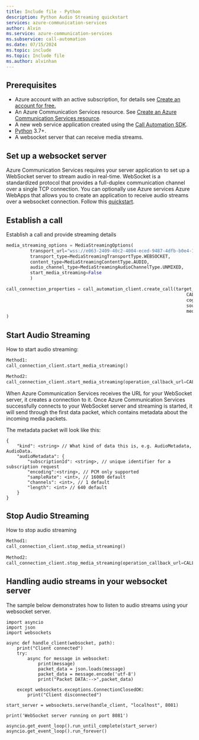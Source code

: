 ```yaml
---
title: Include file - Python
description: Python Audio Streaming quickstart
services: azure-communication-services
author: Alvin
ms.service: azure-communication-services
ms.subservice: call-automation
ms.date: 07/15/2024
ms.topic: include
ms.topic: Include file
ms.author: alvinhan
---
```


## Prerequisites 
- Azure account with an active subscription, for details see [Create an account for free.](https://azure.microsoft.com/free/)
- An Azure Communication Services resource. See [Create an Azure Communication Services resource](../../../quickstarts/create-communication-resource.md?tabs=windows&pivots=platform-azp).
- A new web service application created using the [Call Automation SDK](../../../quickstarts/call-automation/callflows-for-customer-interactions.md).
- [Python](https://www.python.org/downloads/) 3.7+.
- A websocket server that can receive media streams.

## Set up a websocket server
Azure Communication Services requires your server application to set up a WebSocket server to stream audio in real-time. WebSocket is a standardized protocol that provides a full-duplex communication channel over a single TCP connection. 
You can optionally use Azure services Azure WebApps that allows you to create an application to receive audio streams over a websocket connection. Follow this [quickstart](https://azure.microsoft.com/blog/introduction-to-websockets-on-windows-azure-web-sites/).

## Establish a call
Establish a call and provide streaming details

``` Python
media_streaming_options = MediaStreamingOptions( 
         transport_url="wss://e063-2409-40c2-4004-eced-9487-4dfb-b0e4-10fb.ngrok-free.app", 
         transport_type=MediaStreamingTransportType.WEBSOCKET, 
         content_type=MediaStreamingContentType.AUDIO, 
         audio_channel_type=MediaStreamingAudioChannelType.UNMIXED, 
         start_media_streaming=False 
         ) 

call_connection_properties = call_automation_client.create_call(target_participant,  
                                                                    CALLBACK_EVENTS_URI, 
                                                                    cognitive_services_endpoint=COGNITIVE_SERVICES_ENDPOINT, 
                                                                    source_caller_id_number=source_caller, 
                                                                    media_streaming=media_streaming_options
) 
```

## Start Audio Streaming
How to start audio streaming:
``` Python
Method1: 
call_connection_client.start_media_streaming() 

Method2: 
call_connection_client.start_media_streaming(operation_callback_url=CALLBACK_EVENTS_URI, operation_context="startMediaStreamingContext") 
```

When Azure Communication Services receives the URL for your WebSocket server, it creates a connection to it. Once Azure Communication Services successfully connects to your WebSocket server and streaming is started, it will send through the first data packet, which contains metadata about the incoming media packets. 

The metadata packet will look like this:
``` 
{ 
    "kind": <string> // What kind of data this is, e.g. AudioMetadata, AudioData. 
    "audioMetadata": { 
        "subscriptionId": <string>, // unique identifier for a subscription request 
        "encoding":<string>, // PCM only supported 
        "sampleRate": <int>, // 16000 default 
        "channels": <int>, // 1 default 
        "length": <int> // 640 default 
    } 
} 
```


## Stop Audio Streaming
How to stop audio streaming
``` Python
Method1: 
call_connection_client.stop_media_streaming() 
 
Method2: 
call_connection_client.stop_media_streaming(operation_callback_url=CALLBACK_EVENTS_URI) 
```

## Handling audio streams in your websocket server
The sample below demonstrates how to listen to audio streams using your websocket server.

``` JS
import asyncio 
import json 
import websockets 

async def handle_client(websocket, path): 
    print("Client connected") 
    try: 
        async for message in websocket: 
            print(message) 
            packet_data = json.loads(message) 
            packet_data = message.encode('utf-8') 
            print("Packet DATA:-->",packet_data) 

    except websockets.exceptions.ConnectionClosedOK: 
        print("Client disconnected") 

start_server = websockets.serve(handle_client, "localhost", 8081) 

print('WebSocket server running on port 8081') 

asyncio.get_event_loop().run_until_complete(start_server) 
asyncio.get_event_loop().run_forever() 
```
